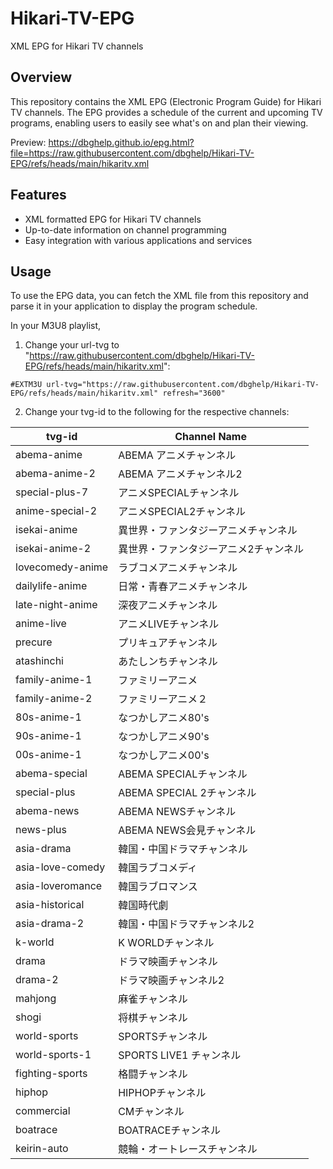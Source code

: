 # Hikari-TV-EPG
XML EPG for Hikari TV channels

## Overview

This repository contains the XML EPG (Electronic Program Guide) for Hikari TV channels. The EPG provides a schedule of the current and upcoming TV programs, enabling users to easily see what's on and plan their viewing.

Preview: https://dbghelp.github.io/epg.html?file=https://raw.githubusercontent.com/dbghelp/Hikari-TV-EPG/refs/heads/main/hikaritv.xml

## Features

- XML formatted EPG for Hikari TV channels
- Up-to-date information on channel programming
- Easy integration with various applications and services

## Usage

To use the EPG data, you can fetch the XML file from this repository and parse it in your application to display the program schedule.

In your M3U8 playlist, 

1. Change your url-tvg to "https://raw.githubusercontent.com/dbghelp/Hikari-TV-EPG/refs/heads/main/hikaritv.xml":

```#EXTM3U url-tvg="https://raw.githubusercontent.com/dbghelp/Hikari-TV-EPG/refs/heads/main/hikaritv.xml" refresh="3600"```

2. Change your tvg-id to the following for the respective channels:
  
| tvg-id              | Channel Name                      |
|---------------------|-----------------------------------|
| abema-anime         | ABEMA アニメチャンネル            |
| abema-anime-2       | ABEMA アニメチャンネル2           |
| special-plus-7      | アニメSPECIALチャンネル           |
| anime-special-2     | アニメSPECIAL2チャンネル          |
| isekai-anime        | 異世界・ファンタジーアニメチャンネル |
| isekai-anime-2      | 異世界・ファンタジーアニメ2チャンネル|
| lovecomedy-anime    | ラブコメアニメチャンネル          |
| dailylife-anime     | 日常・青春アニメチャンネル         |
| late-night-anime    | 深夜アニメチャンネル              |
| anime-live          | アニメLIVEチャンネル              |
| precure             | プリキュアチャンネル              |
| atashinchi          | あたしンちチャンネル              |
| family-anime-1      | ファミリーアニメ                 |
| family-anime-2      | ファミリーアニメ２               |
| 80s-anime-1         | なつかしアニメ80's                |
| 90s-anime-1         | なつかしアニメ90's                |
| 00s-anime-1         | なつかしアニメ00's                |
| abema-special       | ABEMA SPECIALチャンネル           |
| special-plus        | ABEMA SPECIAL 2チャンネル         |
| abema-news          | ABEMA NEWSチャンネル              |
| news-plus           | ABEMA NEWS会見チャンネル          |
| asia-drama          | 韓国・中国ドラマチャンネル         |
| asia-love-comedy    | 韓国ラブコメディ                 |
| asia-loveromance    | 韓国ラブロマンス                 |
| asia-historical     | 韓国時代劇                       |
| asia-drama-2        | 韓国・中国ドラマチャンネル2       |
| k-world             | K WORLDチャンネル                |
| drama               | ドラマ映画チャンネル              |
| drama-2             | ドラマ映画チャンネル2             |
| mahjong             | 麻雀チャンネル                   |
| shogi               | 将棋チャンネル                   |
| world-sports        | SPORTSチャンネル                 |
| world-sports-1      | SPORTS LIVE1 チャンネル          |
| fighting-sports     | 格闘チャンネル                   |
| hiphop              | HIPHOPチャンネル                 |
| commercial          | CMチャンネル                     |
| boatrace            | BOATRACEチャンネル               |
| keirin-auto         | 競輪・オートレースチャンネル       |

